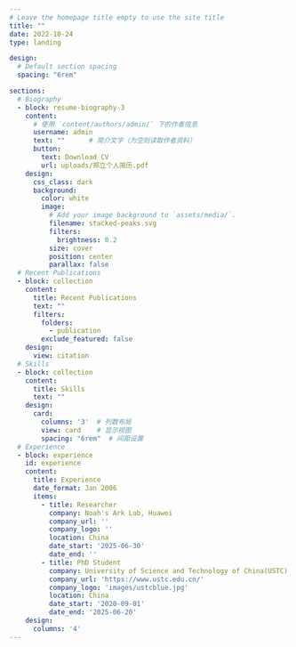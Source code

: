 ```yaml
---
# Leave the homepage title empty to use the site title
title: ""
date: 2022-10-24
type: landing

design:
  # Default section spacing
  spacing: "6rem"

sections:
  # Biography
  - block: resume-biography-3
    content:
      # 使用 `content/authors/admin/` 下的作者信息
      username: admin
      text: ""      # 简介文字（为空则读取作者资料）
      button:
        text: Download CV
        url: uploads/郑立个人简历.pdf
    design:
      css_class: dark
      background:
        color: white
        image:
          # Add your image background to `assets/media/`.
          filename: stacked-peaks.svg
          filters:
            brightness: 0.2
          size: cover
          position: center
          parallax: false
  # Recent Publications
  - block: collection
    content:
      title: Recent Publications
      text: ""
      filters:
        folders:
          - publication
        exclude_featured: false
    design:
      view: citation
  # Skills
  - block: collection
    content:
      title: Skills
      text: ""
    design:
      card:
        columns: '3'  # 列数布局
        view: card    # 显示视图
        spacing: "6rem"  # 间距设置
  # Experience
  - block: experience
    id: experience
    content:
      title: Experience
      date_format: Jan 2006
      items:
        - title: Researcher
          company: Noah's Ark Lab, Huawei
          company_url: ''
          company_logo: ''
          location: China
          date_start: '2025-06-30'
          date_end: ''
        - title: PhD Student
          company: University of Science and Technology of China(USTC)
          company_url: 'https://www.ustc.edu.cn/'
          company_logo: 'images/ustcblue.jpg'
          location: China
          date_start: '2020-09-01'
          date_end: '2025-06-20'
    design:
      columns: '4'
---
```

